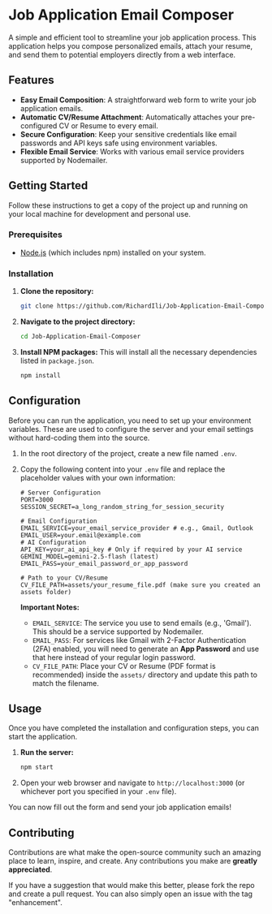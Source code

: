 # Job Application Email Composer

A simple and efficient tool to streamline your job application process. This application helps you compose personalized emails, attach your resume, and send them to potential employers directly from a web interface.

## Features

- **Easy Email Composition**: A straightforward web form to write your job application emails.
- **Automatic CV/Resume Attachment**: Automatically attaches your pre-configured CV or Resume to every email.
- **Secure Configuration**: Keep your sensitive credentials like email passwords and API keys safe using environment variables.
- **Flexible Email Service**: Works with various email service providers supported by Nodemailer.

## Getting Started

Follow these instructions to get a copy of the project up and running on your local machine for development and personal use.

### Prerequisites

- [Node.js](https://nodejs.org/) (which includes npm) installed on your system.

### Installation

1.  **Clone the repository:**
    ```sh
    git clone https://github.com/RichardIli/Job-Application-Email-Composer.git
    ```

2.  **Navigate to the project directory:**
    ```sh
    cd Job-Application-Email-Composer
    ```

3.  **Install NPM packages:**
    This will install all the necessary dependencies listed in `package.json`.
    ```sh
    npm install
    ```

## Configuration

Before you can run the application, you need to set up your environment variables. These are used to configure the server and your email settings without hard-coding them into the source.

1.  In the root directory of the project, create a new file named `.env`.

2.  Copy the following content into your `.env` file and replace the placeholder values with your own information:

    ```env
    # Server Configuration
    PORT=3000
    SESSION_SECRET=a_long_random_string_for_session_security

    # Email Configuration
    EMAIL_SERVICE=your_email_service_provider # e.g., Gmail, Outlook
    EMAIL_USER=your.email@example.com
    # AI Configuration
    API_KEY=your_ai_api_key # Only if required by your AI service
    GEMINI_MODEL=gemini-2.5-flash (latest)
    EMAIL_PASS=your_email_password_or_app_password

    # Path to your CV/Resume
    CV_FILE_PATH=assets/your_resume_file.pdf (make sure you created an assets folder)
    ```

    **Important Notes:**
    -   `EMAIL_SERVICE`: The service you use to send emails (e.g., 'Gmail'). This should be a service supported by Nodemailer.
    -   `EMAIL_PASS`: For services like Gmail with 2-Factor Authentication (2FA) enabled, you will need to generate an **App Password** and use that here instead of your regular login password.
    -   `CV_FILE_PATH`: Place your CV or Resume (PDF format is recommended) inside the `assets/` directory and update this path to match the filename.

## Usage

Once you have completed the installation and configuration steps, you can start the application.

1.  **Run the server:**
    ```sh
    npm start
    ```

2.  Open your web browser and navigate to `http://localhost:3000` (or whichever port you specified in your `.env` file).

You can now fill out the form and send your job application emails!

## Contributing

Contributions are what make the open-source community such an amazing place to learn, inspire, and create. Any contributions you make are **greatly appreciated**.

If you have a suggestion that would make this better, please fork the repo and create a pull request. You can also simply open an issue with the tag "enhancement".
